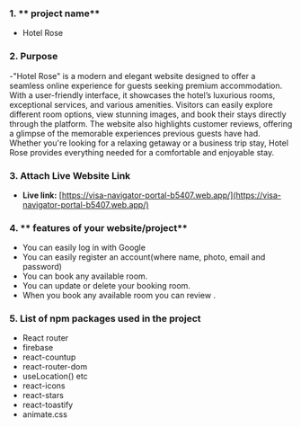 ### 1. ** project name**
 - Hotel Rose

### 2. **Purpose**
 -"Hotel Rose" is a modern and elegant website designed to offer a seamless online experience for guests seeking premium accommodation. With a user-friendly interface, it showcases the hotel’s luxurious rooms, exceptional services, and various amenities. Visitors can easily explore different room options, view stunning images, and book their stays directly through the platform. The website also highlights customer reviews, offering a glimpse of the memorable experiences previous guests have had. Whether you're looking for a relaxing getaway or a business trip stay, Hotel Rose provides everything needed for a comfortable and enjoyable stay.
 
### 3. **Attach Live Website Link**
 - **Live link:** [https://visa-navigator-portal-b5407.web.app/](https://visa-navigator-portal-b5407.web.app/)

### 4. ** features of your website/project**
- You can easily log in with Google
- You can easily register an account(where name, photo, email and password)
- You can book any available room.
- You can update or delete your booking room.
- When you book any available room you can review .

### 5. **List of npm packages used in the project**
- React router
- firebase
- react-countup 
- react-router-dom
- useLocation() etc
- react-icons
- react-stars
- react-toastify
- animate.css




